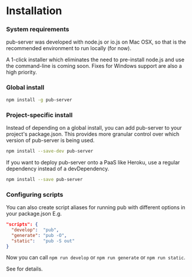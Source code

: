 # Installation

### System requirements

pub-server was developed with node.js or io.js on Mac OSX, so that is the recommended environment to run locally (for now).

A 1-click installer which eliminates the need to pre-install node.js and use the command-line is coming soon. Fixes for Windows support are also a high priority.


### Global install

```sh
npm install -g pub-server
```

### Project-specific install

Instead of depending on a global install, you can add pub-server to your project's package.json.
This provides more granular control over which version of pub-server is being used.

```sh
npm install --save-dev pub-server
```

If you want to deploy pub-server onto a PaaS like Heroku, use a regular dependency
instead of a devDependency.

```sh
npm install --save pub-server
```

### Configuring scripts

You can also create script aliases for running pub with different options in your package.json E.g.

```json
"scripts": {
  "develop":  "pub",
  "generate": "pub -O",
  "static":   "pub -S out"
}
```

Now you can call `npm run develop` or `npm run generate` or `npm run static`.

See [](/command-line) for details.
